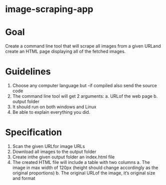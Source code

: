 # image-scraping-app

# Goal
Create a command line tool that will scrape all images from a given URLand create an HTML page displaying all of the fetched images.
# Guidelines
1. Choose any computer language but -if compiled also send the source code
2. The command line tool will get 2 arguments:
  a. URLof the web page 
  b. output folder
3. It should run on both windows and Linux
4. Be able to explain everything you did.
# Specification
1. Scan the given URLfor image URLs
2. Download all images to the output folder
3. Create inthe given output folder an index.html file
4. The created HTML file will include a table with two columns 
  a. The image in max width of 120px (height should change accordingly as the original proportions)
  b. The original URLof the image, it’s original size and format
